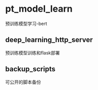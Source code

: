 # pt_model_learn
预训练模型学习-bert
## deep_learning_http_server
预训练模型训练和flask部署
## backup_scripts
可公开的脚本备份
